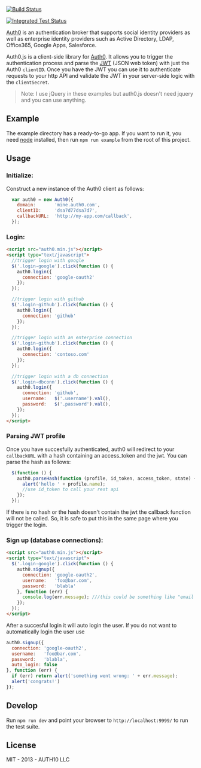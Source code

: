 [![Build Status](https://travis-ci.org/auth0/auth0.js.png)](https://travis-ci.org/auth0/auth0.js)

[![Integrated Test Status](https://saucelabs.com/browser-matrix/jfromaniello.svg)](https://saucelabs.com/u/jfromaniello)


[Auth0](http://auth0.com) is an authentication broker that supports social identity providers as well as enterprise identity providers such as Active Directory, LDAP, Office365, Google Apps, Salesforce.

Auth0.js is a client-side library for [Auth0](http://auth0.com). It allows you to trigger the authentication process and parse the [JWT](http://openid.net/specs/draft-jones-json-web-token-07.html) (JSON web token) with just the Auth0 `clientID`. Once you have the JWT you can use it to authenticate requests to your http API and validate the JWT in your server-side logic with the `clientSecret`.

> Note: I use jQuery in these examples but auth0.js doesn't need jquery and you can use anything.

## Example

The example directory has a ready-to-go app. If you want to run it, you need [node](http://nodejs.org/) installed, then run `npm run example` from the root of this project.

## Usage

### Initialize:

Construct a new instance of the Auth0 client as follows:

~~~javascript
  var auth0 = new Auth0({
    domain:       'mine.auth0.com',
    clientID:     'dsa7d77dsa7d7',
    callbackURL:  'http://my-app.com/callback',
  });
~~~

### Login:

~~~html
<script src="auth0.min.js"></script>
<script type="text/javascript">
  //trigger login with google
  $('.login-google').click(function () {
    auth0.login({
      connection: 'google-oauth2'
    });
  }); 

  //trigger login with github
  $('.login-github').click(function () {
    auth0.login({
      connection: 'github'
    });
  });

  //trigger login with an enterprise connection
  $('.login-github').click(function () {
    auth0.login({
      connection: 'contoso.com'
    });
  });

  //trigger login with a db connection
  $('.login-dbconn').click(function () {
    auth0.login({
      connection: 'github',
      username:   $('.username').val(),
      password:   $('.password').val(),
    });
  });
</script>
~~~

### Parsing JWT profile

Once you have succesfully authenticated, auth0 will redirect to your `callbackURL` with a hash containing an access_token and the jwt. You can parse the hash as follows:

~~~javascript
  $(function () {
    auth0.parseHash(function (profile, id_token, access_token, state) {
      alert('hello ' + profile.name);
      //use id_token to call your rest api
    });
  });
~~~

If there is no hash or the hash doesn't contain the jwt the callback function will not be called. So, it is safe to put this in the same page where you trigger the login.  

### Sign up (database connections):

~~~html
<script src="auth0.min.js"></script>
<script type="text/javascript">
  $('.login-google').click(function () {
    auth0.signup({
      connection: 'google-oauth2',
      username:   'foo@bar.com',
      password:   'blabla'
    }, function (err) {
      console.log(err.message); ///this could be something like "email is required"
    });
  });
</script>
~~~

After a succesful login it will auto login the user. If you do not want to automatically login the user use

~~~js
auth0.signup({
  connection: 'google-oauth2',
  username:   'foo@bar.com',
  password:   'blabla',
  auto_login: false
}, function (err) {
  if (err) return alert('something went wrong: ' + err.message);
  alert('congrats!')
});
~~~

## Develop

Run `npm run dev` and point your browser to `http://localhost:9999/` to run the test suite.

## License 

MIT - 2013 - AUTH10 LLC